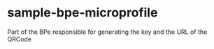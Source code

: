 # sample-bpe-microprofile
Part of the BPe responsible for generating the key and the URL of the QRCode
